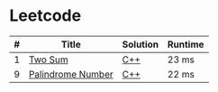 # Leetcode

| # | Title | Solution | Runtime |
|---| ----- | -------- | ------- |
|1|[ Two Sum](https://leetcode.com/problems/two-sum/)|[C++](./solutions/1.%20Two%20Sum.cpp)|23 ms|
|9|[ Palindrome Number](https://leetcode.com/problems/palindrome-number/)|[C++](./solutions/9.%20Palindrome%20Number.cpp)|22 ms|
